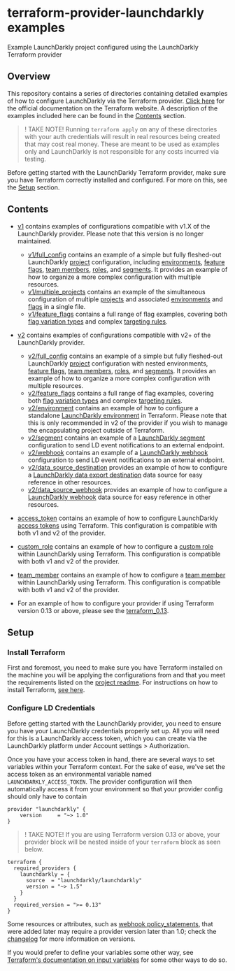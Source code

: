 # terraform-provider-launchdarkly examples

Example LaunchDarkly project configured using the LaunchDarkly Terraform provider

## Overview

This repository contains a series of directories containing detailed examples of how to configure LaunchDarkly via the Terraform provider. [Click here](https://www.terraform.io/docs/providers/launchdarkly/index.html) for the official documentation on the Terraform website. A description of the examples included here can be found in the [Contents](#contents) section.

> ! TAKE NOTE! Running `terraform apply` on any of these directories with your auth credentials will result in real resources being created that may cost real money. These are meant to be used as examples only and LaunchDarkly is not responsible for any costs incurred via testing.

Before getting started with the LaunchDarkly Terraform provider, make sure you have Terraform correctly installed and configured. For more on this, see the [Setup](#setup) section.

## Contents

- [v1](./v1) contains examples of configurations compatible with v1.X of the LaunchDarkly provider. Please note that this version is no longer maintained.
  - [v1/full_config](./v1/full_config) contains an example of a simple but fully fleshed-out LaunchDarkly [project](https://docs.launchdarkly.com/home/managing-flags/projects) configuration, including [environments](https://docs.launchdarkly.com/home/managing-flags/environments), [feature flags](https://docs.launchdarkly.com/home/managing-flags), [team members](https://docs.launchdarkly.com/home/account-security/managing-your-team), [roles](https://docs.launchdarkly.com/home/account-security/custom-roles), and [segments](https://docs.launchdarkly.com/home/managing-users/segments). It provides an example of how to organize a more complex configuration with multiple resources.
  - [v1/multiple_projects](./v1/multiple_projects) contains an example of the simultaneous configuration of multiple [projects](https://docs.launchdarkly.com/home/managing-flags/projects) and associated [environments](https://docs.launchdarkly.com/home/managing-flags/environments) and [flags](https://docs.launchdarkly.com/home/managing-flags) in a single file.
  - [v1/feature_flags](./v1/feature_flags) contains a full range of flag examples, covering both [flag variation types](https://docs.launchdarkly.com/home/managing-flags/flag-variations) and complex [targeting rules](https://docs.launchdarkly.com/home/managing-flags/targeting-users).
- [v2](./v2) contains examples of configurations compatible with v2+ of the LaunchDarkly provider.
  - [v2/full_config](./v2/full_config) contains an example of a simple but fully fleshed-out LaunchDarkly [project](https://docs.launchdarkly.com/home/managing-flags/projects) configuration with nested environments, [feature flags](https://docs.launchdarkly.com/home/managing-flags), [team members](https://docs.launchdarkly.com/home/account-security/managing-your-team), [roles](https://docs.launchdarkly.com/home/account-security/custom-roles), and [segments](https://docs.launchdarkly.com/home/managing-users/segments). It provides an example of how to organize a more complex configuration with multiple resources.
  - [v2/feature_flags](./v2/feature_flags) contains a full range of flag examples, covering both [flag variation types](https://docs.launchdarkly.com/home/managing-flags/flag-variations) and complex [targeting rules](https://docs.launchdarkly.com/home/managing-flags/targeting-users).
  - [v2/environment](./v2/environment) contains an example of how to configure a standalone [LaunchDarkly environment](https://docs.launchdarkly.com/home/organize/environments) in Terraform. Please note that this is only recommended in v2 of the provider if you wish to manage the encapsulating project outside of Terraform.
  - [v2/segment](./v2/segment) contains an example of a [LaunchDarkly segment](https://docs.launchdarkly.com/home/data-export/segment) configuration to send LD event notifications to an external endpoint.
  - [v2/webhook](./v2/webhook) contains an example of a [LaunchDarkly webhook](https://docs.launchdarkly.com/integrations/webhooks) configuration to send LD event notifications to an external endpoint.
  - [v2/data_source_destination](./v2/data_source_destination) provides an example of how to configure a [LaunchDarkly data export destination](https://docs.launchdarkly.com/home/data-export) data source for easy reference in other resources.
  - [v2/data_source_webhook](./v2/data_source_webhook) provides an example of how to configure a [LaunchDarkly webhook](https://docs.launchdarkly.com/integrations/webhooks) data source for easy reference in other resources.
- [access_token](./access_token) contains an example of how to configure LaunchDarkly [access tokens](https://docs.launchdarkly.com/home/account-security/api-access-tokens) using Terraform. This configuration is compatible with both v1 and v2 of the provider.
- [custom_role](./custom_role) contains an example of how to configure a [custom role](https://docs.launchdarkly.com/home/account-security/custom-roles) within LaunchDarkly using Terraform. This configuration is compatible with both v1 and v2 of the provider.
- [team_member](./team_member) contains an example of how to configure a [team member](https://docs.launchdarkly.com/home/members/managing) within LaunchDarkly using Terraform. This configuration is compatible with both v1 and v2 of the provider.

- For an example of how to configure your provider if using Terraform version 0.13 or above, please see the [terraform_0.13](./terraform_0.13).

## Setup

### Install Terraform

First and foremost, you need to make sure you have Terraform installed on the machine you will be applying the configurations from and that you meet the requirements listed on the [project readme](https://github.com/stelminator/terraform-provider-launchdarkly#requirements). For instructions on how to install Terraform, [see here](https://learn.hashicorp.com/terraform/getting-started/install.html).

### Configure LD Credentials

Before getting started with the LaunchDarkly provider, you need to ensure you have your LaunchDarkly credentials properly set up. All you will need for this is a LaunchDarkly access token, which you can create via the LaunchDarkly platform under Account settings > Authorization.

Once you have your access token in hand, there are several ways to set variables within your Terraform context. For the sake of ease, we've set the access token as an environmental variable named `LAUNCHDARKLY_ACCESS_TOKEN`. The provider configuration will then automatically access it from your environment so that your provider config should only have to contain

```
provider "launchdarkly" {
    version     = "~> 1.0"
}
```

> ! TAKE NOTE! If you are using Terraform version 0.13 or above, your provider block will be nested inside of your `terraform` block as seen below.

```
terraform {
  required_providers {
    launchdarkly = {
      source  = "launchdarkly/launchdarkly"
      version = "~> 1.5"
    }
  }
  required_version = ">= 0.13"
}
```

Some resources or attributes, such as [webhook policy_statements](./webhook/example.tf), that were added later may require a provider version later than 1.0; check the [changelog](https://github.com/stelminator/terraform-provider-launchdarkly/blob/main/CHANGELOG.md) for more information on versions.

If you would prefer to define your variables some other way, see [Terraform's documentation on input variables](https://learn.hashicorp.com/terraform/getting-started/variables) for some other ways to do so.
